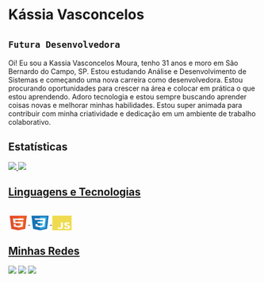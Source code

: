 # Kássia Vasconcelos

## **`Futura Desenvolvedora`**
Oi! Eu sou a Kassia Vasconcelos Moura, tenho 31 anos e moro em São Bernardo do Campo, SP. Estou estudando Análise e Desenvolvimento de Sistemas e começando uma nova carreira como desenvolvedora. Estou procurando oportunidades para crescer na área e colocar em prática o que estou aprendendo. Adoro tecnologia e estou sempre buscando aprender coisas novas e melhorar minhas habilidades. Estou super animada para contribuir com minha criatividade e dedicação em um ambiente de trabalho colaborativo.

## Estatísticas
 <div>
   <a href="https://github.com/kassiavasconcelos">
   <img height="160em" src="https://github-readme-stats.vercel.app/api?username=kassiavasconcelos&show_icons=true&theme=radical&include_all_commits=true&count_private=true"/>
   <img height="160em" src="https://github-readme-stats.vercel.app/api/top-langs/?username=kassiavasconcelos&layout=compact&langs_count=6&theme=radical"/>
</div>

## Linguagens e Tecnologias

<div style="display: inline_block"><br>
  <img align="center" alt="HTML" height="30" width="40" src="https://raw.githubusercontent.com/devicons/devicon/master/icons/html5/html5-original.svg">
  <img align="center" alt="CSS" height="30" width="40" src="https://raw.githubusercontent.com/devicons/devicon/master/icons/css3/css3-original.svg">
  <img align="center" alt="Js" height="30" width="40" src="https://raw.githubusercontent.com/devicons/devicon/master/icons/javascript/javascript-plain.svg">
</div>

## Minhas Redes

<div> 
 <a href="https://www.linkedin.com/in/kassia-vasconcelos" target="_blank"><img src="https://img.shields.io/badge/-LinkedIn-%230077B5?style=for-the-badge&logo=linkedin&logoColor=white" target="_blank"></a>
 <a href = "mailto:kassia_vasconcelos3@hotmail.com"><img src="https://i.imgur.com/1NGVrEX.png" target="_blank"></a>
 <a href="https://instagram.com/kassia_vasconcelos_m" target="_blank"><img src="https://img.shields.io/badge/-Instagram-%23E4405F?style=for-the-badge&logo=instagram&logoColor=white" target="_blank"></a>
<!--  <a href="https://discord.gg/kassia_0313" target="_blank"><img src="https://img.shields.io/badge/Discord-7289DA?style=for-the-badge&logo=discord&logoColor=white" target="_blank"></a>   -->
</div>
